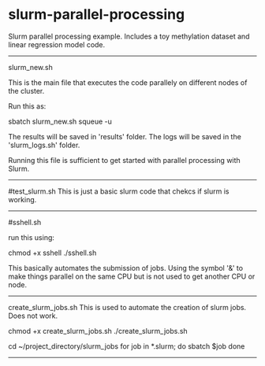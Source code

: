 # slurm-parallel-processing
Slurm parallel processing example. Includes a toy methylation dataset and linear regression model code. 

_________________________________________________________________________________________

slurm_new.sh

This is the main file that executes the code parallely on different nodes of the cluster. 

Run this as:

sbatch slurm_new.sh
squeue -u <user-name>

The results will be saved in 'results' folder.
The logs will be saved in the 'slurm_logs.sh' folder.

Running this file is sufficient to get started with parallel processing with Slurm. 

_________________________________________________________________________________________
#test_slurm.sh
This is just a basic slurm code that chekcs if slurm is working.

_________________________________________________________________________________________
#sshell.sh

run this using:

chmod +x sshell
./sshell.sh


This basically automates the submission of jobs. 
Using the symbol '&' to make things parallel on the same CPU but is not used to get another CPU or node.

_______________________________________________________________________________________
create_slurm_jobs.sh
This is used to automate the creation of slurm jobs. Does not work.

chmod +x create_slurm_jobs.sh
./create_slurm_jobs.sh


cd ~/project_directory/slurm_jobs
for job in *.slurm; do
  sbatch $job
done
_________________________________________________________________________________________
